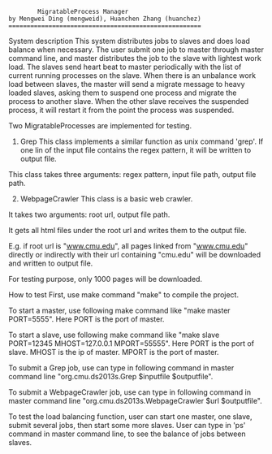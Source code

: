 			MigratableProcess Manager
	by Mengwei Ding (mengweid), Huanchen Zhang (huanchez)
	=====================================================

System description
This system distributes jobs to slaves and does load balance when necessary. 
The user submit one job to master through master command line, and master 
distributes the job to the slave with lightest work load. The slaves send 
heart beat to master periodically with the list of current running processes 
on the slave. When there is an unbalance work load between slaves, the master 
will send a migrate message to heavy loaded slaves, asking them to suspend 
one process and migrate the process to another slave. When the other slave 
receives the suspended process, it will restart it from the point the process 
was suspended.

Two MigratableProcesses are implemented for testing.
1) Grep
This class implements a similar function as unix command 'grep'. If one lin 
of the input file contains the regex pattern, it will be written to output file.

This class takes three arguments: regex pattern, input file path, output file path.

2) WebpageCrawler
This class is a basic web crawler.

It takes two arguments: root url, output file path.

It gets all html files under the root url and writes them to the output file.

E.g. if root url is "www.cmu.edu", all pages linked from "www.cmu.edu" directly or 
indirectly with their url containing "cmu.edu" will be downloaded and written to output file.

For testing purpose, only 1000 pages will be downloaded.

How to test
First, use make command "make" to compile the project.

To start a master, use following make command like "make master PORT=5555". Here PORT is the port of master.

To start a slave, use following make command like "make slave PORT=12345 MHOST=127.0.0.1 MPORT=55555". 
Here PORT is the port of slave. MHOST is the ip of master. MPORT is the port of master.

To submit a Grep job, use can type in following command in master command line "org.cmu.ds2013s.Grep $inputfile $outputfile". 

To submit a WebpageCrawler job, use can type in following command in master command line "org.cmu.ds2013s.WebpageCrawler $url $outputfile".

To test the load balancing function, user can start one master, one slave, submit several jobs, 
then start some more slaves. User can type in 'ps' command in master command line, to see the 
balance of jobs between slaves.
